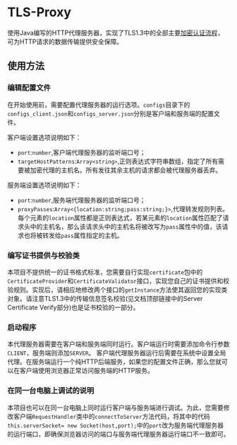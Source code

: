 # TLS-Proxy

使用Java编写的HTTP代理服务器，实现了TLS1.3中的全部主要[加密认证流程](https://tls13.xargs.org/)，可为HTTP请求的数据传输提供安全保障。

## 使用方法

### 编辑配置文件
在开始使用前，需要配置代理服务器的运行选项。`configs`目录下的`configs_client.json`和`configs_server.json`分别是客户端和服务端的配置文件。

客户端设置选项说明如下：  
* `port`:`number`,客户端代理服务器的监听端口号；  
* `targetHostPatterns`:`Array<string>`,正则表达式字符串数组，指定了所有需要被加密代理的主机名。所有发往其余主机的请求都会被代理服务器丢弃。

服务端设置选项说明如下：  
* `port`:`number`,服务端代理服务器的监听端口号；  
* `proxyPasses`:`Array<{location:string;pass:string;}>`,代理转发规则列表。每个元素的`location`属性都是正则表达式，若某元素的`location`属性匹配了请求头中的主机名，那么该请求头中的主机名将被改写为`pass`属性中的值，该请求也将被转发给`pass`属性指定的主机。

### 编写证书提供与校验类
本项目不提供统一的证书格式标准，您需要自行实现`certificate`包中的`CertificateProvider`和`CertificateValidator`接口，实现您自己的证书提供和校验规则。实现后，请相应地修改两个接口的`getInstance`方法使其返回您的实现类对象。请注意TLS1.3中的传输信息签名校验(见文档顶部链接中的Server Certificate Verify部分)也是证书校验的一部分。

### 启动程序
本代理服务器需要在客户端和服务端同时运行。客户端运行时需要添加命令行参数`CLIENT`，服务端则添加`SERVER`。
客户端代理服务器运行后需要在系统中设置全局代理。在服务端运行一个纯HTTP后端服务，如果您的配置文件正确，那么您就可以在客户端使用浏览器正常访问服务端的HTTP服务。

### 在同一台电脑上调试的说明
本项目也可以在同一台电脑上同时运行客户端与服务端进行调试。为此，您需要修改客户端`RequestHandler`类中的`connectToServer`方法代码，将其中的代码`this.serverSocket= new Socket(host,port);`中的`port`改为服务端代理服务器的运行端口，即确保浏览器访问的端口与服务端代理服务器运行端口不一致即可。
